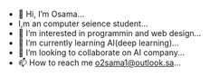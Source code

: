 - 👋 Hi, I’m Osama...
- I,m an computer seience student...
- 👀 I’m interested in programmin and web design...
- 🌱 I’m currently learning AI(deep learning)...
- 💞️ I’m looking to collaborate on AI company...
- 📫 How to reach me o2sama1@outlook.sa...

<!---
O2sa/O2sa is a ✨ special ✨ repository because its `README.md` (this file) appears on your GitHub profile.
You can click the Preview link to take a look at your changes.
--->
